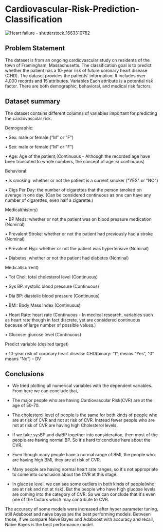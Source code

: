 # Cardiovascular-Risk-Prediction-Classification
![Heart failure - shutterstock_1663310782](https://user-images.githubusercontent.com/102784806/208307488-57127cbc-4fe3-4b46-8707-a65f6648bbb5.jpg)


## Problem Statement

The dataset is from an ongoing cardiovascular study on residents of the town of Framingham, Massachusetts. The classification goal is to predict whether the patient has a 10-year risk of future coronary heart disease (CHD). The dataset provides the patients’ information. It includes over 4,000 records and 15 attributes. Variables Each attribute is a potential risk factor. There are both demographic, behavioral, and medical risk factors.

## Dataset summary

The dataset contains different columns of variables important for predicting the cardiovascular risk.

Demographic:

• Sex: male or female ("M" or "F")

• Sex: male or female ("M" or "F")

• Age: Age of the patient;(Continuous - Although the recorded age
    have been truncated to whole numbers, the concept of age is( continuous)

Behavioral:

• is smoking: whether or not the patient is a current smoker ("YES" or "NO")

• Cigs Per Day: the number of cigarettes that the person smoked on average in one day. (Can be considered continuous as one can have any number of cigarettes, even       half a cigarette.)
   
Medical(history)

 • BP Meds: whether or not the patient was on blood pressure medication (Nominal)

 • Prevalent Stroke: whether or not the patient had previously had a stroke (Nominal)

 • Prevalent Hyp: whether or not the patient was hypertensive (Nominal)

 • Diabetes: whether or not the patient had diabetes (Nominal)

Medical(current)

 • Tot Chol: total cholesterol level (Continuous)

 • Sys BP: systolic blood pressure (Continuous)

 • Dia BP: diastolic blood pressure (Continuous)

 • BMI: Body Mass Index (Continuous)

 • Heart Rate: heart rate (Continuous - In medical research, variables such as heart rate though in fact discrete, yet are considered continuous because of large          number of possible values.)

 • Glucose: glucose level (Continuous)

Predict variable (desired target)

 • 10-year risk of coronary heart disease CHD(binary: “1”, means “Yes”, “0” means “No”) – DV  

## Conclusions

* We tried plotting all numerical variables with the dependent variables. From here we can conclude that,

* The major people who are having Cardiovascular Risk(CVR) are at the age of 50-70.

* The cholesterol level of people is the same for both kinds of people who are at risk of CVR and not at risk of CVR. Instead fewer people who are not at risk of CVR     are having high Cholesterol levels.

* If we take sysBP and diaBP together into consideration, then most of the people are having normal BP. So it's hard to conclude here about the CVR.

* Even though many people have a normal range of BMI, the people who are having high BMI, they are at risk of CVR.

* Many people are having normal heart rate ranges, so it's not appropriate to come into conclusion about the CVR at this stage.

* In glucose level, we can see some outliers in both kinds of people(who are at risk and not at risk). But the people who have high glucose levels are coming into the   category of CVR. So we can conclude that it's even one of the factors which may contribute to CVR.

The accuracy of some models were increased after hyper parameter tuning, still Adaboost and naive bayes are the best performing models.
Between those, if we compare Naive Bayes and Adaboost with accuracy and recall, Naive Bayes is the best performance model.


